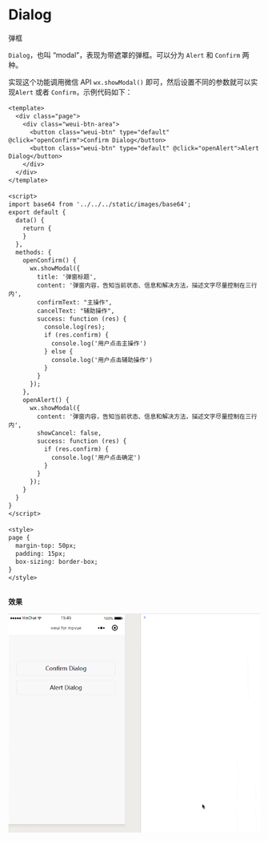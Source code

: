 # Dialog
弹框

`Dialog`，也叫 “modal”，表现为带遮罩的弹框。可以分为 `Alert` 和 `Confirm` 两种。

实现这个功能调用微信 API `wx.showModal()` 即可，然后设置不同的参数就可以实现`Alert` 或者 `Confirm`，示例代码如下：

``` vue
<template>
  <div class="page">
    <div class="weui-btn-area">
      <button class="weui-btn" type="default" @click="openConfirm">Confirm Dialog</button>
      <button class="weui-btn" type="default" @click="openAlert">Alert Dialog</button>
    </div>
  </div>
</template>

<script>
import base64 from '../../../static/images/base64';
export default {
  data() {
    return {
    }
  },
  methods: {
    openConfirm() {
      wx.showModal({
        title: '弹窗标题',
        content: '弹窗内容，告知当前状态、信息和解决方法，描述文字尽量控制在三行内',
        confirmText: "主操作",
        cancelText: "辅助操作",
        success: function (res) {
          console.log(res);
          if (res.confirm) {
            console.log('用户点击主操作')
          } else {
            console.log('用户点击辅助操作')
          }
        }
      });
    },
    openAlert() {
      wx.showModal({
        content: '弹窗内容，告知当前状态、信息和解决方法，描述文字尽量控制在三行内',
        showCancel: false,
        success: function (res) {
          if (res.confirm) {
            console.log('用户点击确定')
          }
        }
      });
    }
  }
}
</script>

<style>
page {
  margin-top: 50px;
  padding: 15px;
  box-sizing: border-box;
}
</style>


```

**效果**

![dialog01](_img/dialog01.gif)
